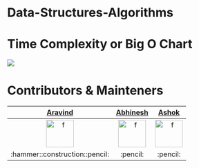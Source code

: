 # Data-Structures-Algorithms

# Time Complexity or Big O Chart
<img src="https://miro.medium.com/max/2928/1*5ZLci3SuR0zM_QlZOADv8Q.jpeg"/><br />

# Contributors & Mainteners
<table>
    <thead>
        <tr>
            <th><a href="https://github.com/aravindr22">Aravind</a></th>
            <th><a href="https://github.com/Abhinesh77">Abhinesh</a></th>
            <th><a href="https://github.com/ashok-02">Ashok</a></th>
        </tr>
    </thead>
    <tbody>
        <tr>
            <td align="center"><a href="https://github.com/aravindr22"><img width="64" src="https://avatars2.githubusercontent.com/u/55151962" alt="f"></a></td>
            <td align="center"><a href="https://github.com/Abhinesh77"><img width="64" src="https://avatars0.githubusercontent.com/u/56187019" alt="f"></a></td>
            <td align="center"><a href="https://github.com/ashok-02"><img width="64" src="https://avatars3.githubusercontent.com/u/56188487" alt="f"></a></td>
        </tr>
        <tr>
            <td align="center"> :hammer::construction::pencil: </td>
            <td align="center"> :pencil: </td>
            <td align="center"> :pencil: </td>
        </tr>
    </tbody>
</table>